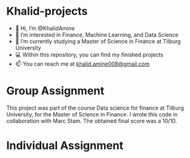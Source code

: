# Khalid-projects

* 👋 Hi, I’m @KhalidAmine
* 👀 I’m interested in Finance, Machine Learning, and Data Science
* 🌱 I’m currently studying a Master of Science in Finance at Tilburg University
* 💻 Within this repository, you can find my finished projects 
* 📫 You can reach me at khalid.amine008@gmail.com

# Group Assignment 

This project was part of the course Data science for finance at Tilburg University, for the Master of Science in Finance. I wrote this code in collaboration with Marc Stam. The obtained final score was a 10/10.

# Individual Assignment 
